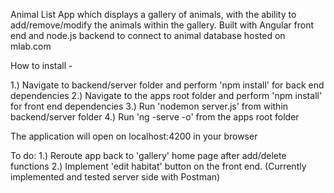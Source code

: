 Animal List App which displays a gallery of animals, with the ability to add/remove/modify the animals within the gallery. Built with Angular front end and node.js backend to connect to animal database hosted on mlab.com

How to install -

1.) Navigate to backend/server folder and perform 'npm install' for back end dependencies
2.) Navigate to the apps root folder and perform 'npm install' for front end dependencies
3.) Run 'nodemon server.js' from within backend/server folder
4.) Run 'ng -serve -o' from the apps root folder

The application will open on localhost:4200 in your browser

To do: 
1.) Reroute app back to 'gallery' home page after add/delete functions
2.) Implement 'edit habitat' button on the front end. (Currently implemented and tested server side with Postman)
